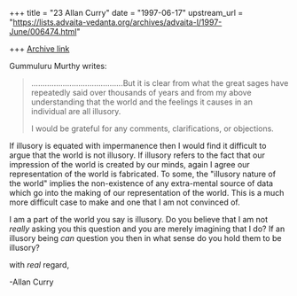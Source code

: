 +++
title = "23 Allan Curry"
date = "1997-06-17"
upstream_url = "https://lists.advaita-vedanta.org/archives/advaita-l/1997-June/006474.html"

+++
[Archive link](https://lists.advaita-vedanta.org/archives/advaita-l/1997-June/006474.html)

Gummuluru Murthy writes:

>.........................................But it is clear from what the
>great sages have repeatedly said over thousands of years and from my above
>understanding that the world and the feelings it causes in an individual
>are all illusory.
>
>I would be grateful for any comments, clarifications, or objections.
>

If illusory is equated with impermanence then I would find it difficult to
argue that the world is not illusory. If illusory refers to the fact that
our impression of the world is created by our minds, again I agree our
representation of the world is fabricated. To some, the "illusory nature of
the world" implies the non-existence of any extra-mental source of data
which go into the making of our representation of the world. This is a
much more difficult case to make and one that I am not convinced of.

I am a part of the world you say is illusory. Do you believe that I am not
*really* asking you this question and you are merely imagining that I do?
If an illusory being *can* question you then in what sense do you hold
them to be illusory?

with *real* regard,

-Allan Curry

